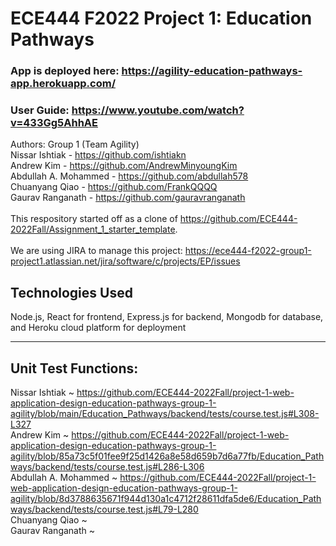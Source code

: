 # ECE444 F2022 Project 1: Education Pathways
### App is deployed here: https://agility-education-pathways-app.herokuapp.com/
### User Guide: https://www.youtube.com/watch?v=433Gg5AhhAE
Authors: Group 1 (Team Agility)
<br />Nissar Ishtiak - https://github.com/ishtiakn
<br />Andrew Kim - https://github.com/AndrewMinyoungKim
<br />Abdullah A. Mohammed - https://github.com/abdullah578
<br />Chuanyang Qiao - https://github.com/FrankQQQQ
<br />Gaurav Ranganath - https://github.com/gauravranganath
<br /><br />
This respository started off as a clone of https://github.com/ECE444-2022Fall/Assignment_1_starter_template.
<br /><br />
We are using JIRA to manage this project: https://ece444-f2022-group1-project1.atlassian.net/jira/software/c/projects/EP/issues
## Technologies Used
Node.js, React for frontend, Express.js for backend, Mongodb for database, and Heroku cloud platform for deployment

-----
## Unit Test Functions:
Nissar Ishtiak ~ https://github.com/ECE444-2022Fall/project-1-web-application-design-education-pathways-group-1-agility/blob/main/Education_Pathways/backend/tests/course.test.js#L308-L327
<br />Andrew Kim ~ https://github.com/ECE444-2022Fall/project-1-web-application-design-education-pathways-group-1-agility/blob/85a73c5f01fee9f25d1426a8e58d659b7d6a77fb/Education_Pathways/backend/tests/course.test.js#L286-L306
<br />Abdullah A. Mohammed ~ https://github.com/ECE444-2022Fall/project-1-web-application-design-education-pathways-group-1-agility/blob/8d3788635671f944d130a1c4712f28611dfa5de6/Education_Pathways/backend/tests/course.test.js#L79-L280
<br />Chuanyang Qiao ~
<br />Gaurav Ranganath ~
